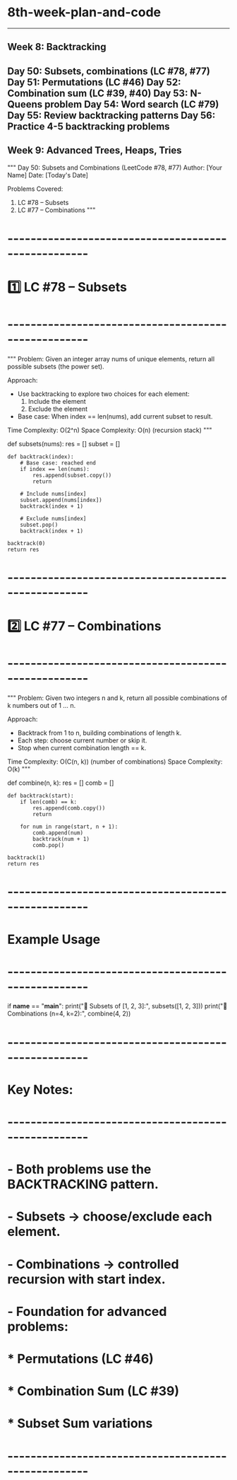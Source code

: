 # 8th-week-plan-and-code

------------------------------------------------------
Week 8: Backtracking
------------------------------------------------------
Day 50: Subsets, combinations (LC #78, #77)
Day 51: Permutations (LC #46)
Day 52: Combination sum (LC #39, #40)
Day 53: N-Queens problem
Day 54: Word search (LC #79)
Day 55: Review backtracking patterns
Day 56: Practice 4-5 backtracking problems
------------------------------------------------------
Week 9: Advanced Trees, Heaps, Tries
------------------------------------------------------

"""
Day 50: Subsets and Combinations (LeetCode #78, #77)
Author: [Your Name]
Date: [Today's Date]

Problems Covered:
1. LC #78 – Subsets
2. LC #77 – Combinations
"""

# ----------------------------------------------------
# 1️⃣ LC #78 – Subsets
# ----------------------------------------------------
"""
Problem:
Given an integer array nums of unique elements, return all possible subsets (the power set).

Approach:
- Use backtracking to explore two choices for each element:
    1. Include the element
    2. Exclude the element
- Base case: When index == len(nums), add current subset to result.

Time Complexity: O(2^n)
Space Complexity: O(n) (recursion stack)
"""

def subsets(nums):
    res = []
    subset = []

    def backtrack(index):
        # Base case: reached end
        if index == len(nums):
            res.append(subset.copy())
            return
        
        # Include nums[index]
        subset.append(nums[index])
        backtrack(index + 1)

        # Exclude nums[index]
        subset.pop()
        backtrack(index + 1)
    
    backtrack(0)
    return res


# ----------------------------------------------------
# 2️⃣ LC #77 – Combinations
# ----------------------------------------------------
"""
Problem:
Given two integers n and k, return all possible combinations of k numbers out of 1 … n.

Approach:
- Backtrack from 1 to n, building combinations of length k.
- Each step: choose current number or skip it.
- Stop when current combination length == k.

Time Complexity: O(C(n, k))  (number of combinations)
Space Complexity: O(k)
"""

def combine(n, k):
    res = []
    comb = []

    def backtrack(start):
        if len(comb) == k:
            res.append(comb.copy())
            return
        
        for num in range(start, n + 1):
            comb.append(num)
            backtrack(num + 1)
            comb.pop()

    backtrack(1)
    return res


# ----------------------------------------------------
# Example Usage
# ----------------------------------------------------
if __name__ == "__main__":
    print("🔹 Subsets of [1, 2, 3]:", subsets([1, 2, 3]))
    print("🔹 Combinations (n=4, k=2):", combine(4, 2))


# ----------------------------------------------------
# Key Notes:
# ----------------------------------------------------
# - Both problems use the BACKTRACKING pattern.
# - Subsets → choose/exclude each element.
# - Combinations → controlled recursion with start index.
# - Foundation for advanced problems:
#     * Permutations (LC #46)
#     * Combination Sum (LC #39)
#     * Subset Sum variations
# ----------------------------------------------------
